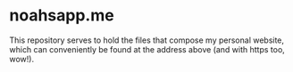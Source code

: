 # noahsapp.me
This repository serves to hold the files that compose my personal website, which can 
conveniently be found at the address above (and with https too, wow!).